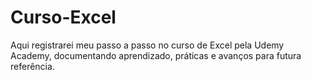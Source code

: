 # Curso-Excel
Aqui registrarei meu passo a passo no curso de Excel pela Udemy Academy, documentando aprendizado, práticas e avanços para futura referência.
